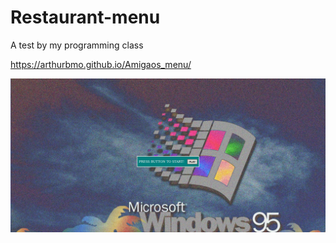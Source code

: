 # Restaurant-menu
A test by my programming class

https://arthurbmo.github.io/Amigaos_menu/

![alt text](https://raw.githubusercontent.com/ArthurBMO/Amigaos_menu/master/example.png)
